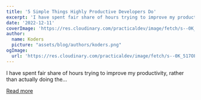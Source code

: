 ```yaml
---
title: '5 Simple Things Highly Productive Developers Do'
excerpt: 'I have spent fair share of hours trying to improve my productivity, rather than actually doing the...'
date: '2022-12-11'
coverImage: 'https://res.cloudinary.com/practicaldev/image/fetch/s--0K_517OF--/c_imagga_scale,f_auto,fl_progressive,h_420,q_auto,w_1000/https://dev-to-uploads.s3.amazonaws.com/uploads/articles/5bd6nsok6vp89qtqiqt8.png'
author:
  name: Koders
  picture: "assets/blog/authors/koders.png"
ogImage:
  url: 'https://res.cloudinary.com/practicaldev/image/fetch/s--0K_517OF--/c_imagga_scale,f_auto,fl_progressive,h_420,q_auto,w_1000/https://dev-to-uploads.s3.amazonaws.com/uploads/articles/5bd6nsok6vp89qtqiqt8.png'
---
```


I have spent fair share of hours trying to improve my productivity, rather than actually doing the...

[Read more](https://dev.to/codewithvoid/5-simple-things-highly-productive-developers-do-15o1)
